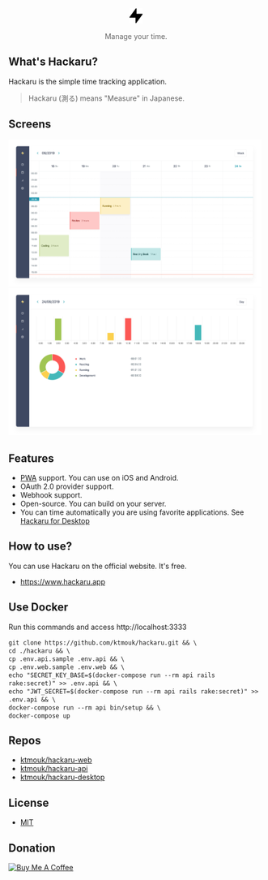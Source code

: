 <p align="center">
  <p align="center"><img src="./docs/images/logo.png" width="26" /></p>
  <p align="center" style="color: #666;">Manage your time.</p>
</p>

## What's Hackaru?
Hackaru is the simple time tracking application.
> Hackaru (測る) means "Measure" in Japanese.

## Screens

<img src="./docs/images/screenshots/calendar.png" width="500" />
<img src="./docs/images/screenshots/reports.png" width="500" />

## Features

- [PWA](https://developers.google.com/web/progressive-web-apps/)  support. You can use on iOS and Android.
- OAuth 2.0 provider support.
- Webhook support.
- Open-source. You can build on your server.
- You can time automatically you are using favorite applications. See [Hackaru for Desktop](https://github.com/ktmouk/hackaru-desktop)

## How to use?
You can use Hackaru on the official website. It's free.
- https://www.hackaru.app

## Use Docker

Run this commands and access http://localhost:3333
```
git clone https://github.com/ktmouk/hackaru.git && \
cd ./hackaru && \
cp .env.api.sample .env.api && \
cp .env.web.sample .env.web && \
echo "SECRET_KEY_BASE=$(docker-compose run --rm api rails rake:secret)" >> .env.api && \
echo "JWT_SECRET=$(docker-compose run --rm api rails rake:secret)" >> .env.api && \
docker-compose run --rm api bin/setup && \
docker-compose up
```

## Repos
- [ktmouk/hackaru-web](https://github.com/ktmouk/hackaru-web)
- [ktmouk/hackaru-api](https://github.com/ktmouk/hackaru-api)
- [ktmouk/hackaru-desktop](https://github.com/ktmouk/hackaru-desktop)

## License
- [MIT](./LICENSE)

## Donation
<a href="https://www.buymeacoffee.com/T4KDHBPV6"><img src="https://www.buymeacoffee.com/assets/img/custom_images/orange_img.png" alt="Buy Me A Coffee" style="height: auto !important;width: auto !important;" ></a>  
